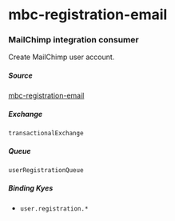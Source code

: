 # mbc-registration-email
### MailChimp integration consumer

Create MailChimp user account.

##### Source
[mbc-registration-email](https://github.com/DoSomething/mbc-registration-email)

##### Exchange
`transactionalExchange`

##### Queue
`userRegistrationQueue`

##### Binding Kyes
- `user.registration.*`
